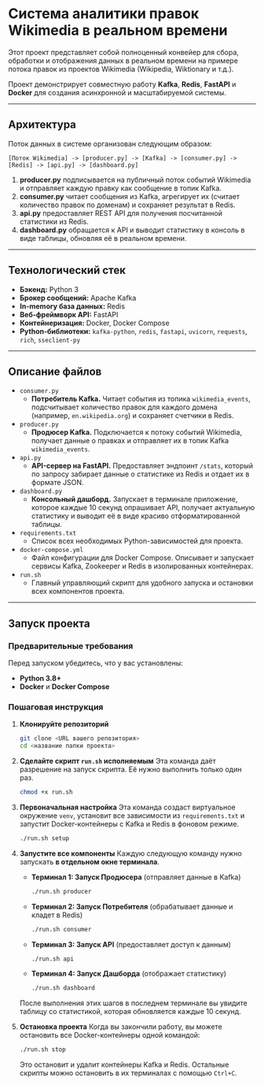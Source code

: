 # Система аналитики правок Wikimedia в реальном времени

Этот проект представляет собой полноценный конвейер для сбора, обработки и отображения данных в реальном времени на примере потока правок из проектов Wikimedia (Wikipedia, Wiktionary и т.д.).

Проект демонстрирует совместную работу **Kafka**, **Redis**, **FastAPI** и **Docker** для создания асинхронной и масштабируемой системы.

---

## Архитектура

Поток данных в системе организован следующим образом:

```
[Поток Wikimedia] -> [producer.py] -> [Kafka] -> [consumer.py] -> [Redis] -> [api.py] -> [dashboard.py]
```

1.  **producer.py** подписывается на публичный поток событий Wikimedia и отправляет каждую правку как сообщение в топик Kafka.
2.  **consumer.py** читает сообщения из Kafka, агрегирует их (считает количество правок по доменам) и сохраняет результат в Redis.
3.  **api.py** предоставляет REST API для получения посчитанной статистики из Redis.
4.  **dashboard.py** обращается к API и выводит статистику в консоль в виде таблицы, обновляя её в реальном времени.

---

## Технологический стек

* **Бэкенд:** Python 3
* **Брокер сообщений:** Apache Kafka
* **In-memory база данных:** Redis
* **Веб-фреймворк API:** FastAPI
* **Контейнеризация:** Docker, Docker Compose
* **Python-библиотеки:** `kafka-python`, `redis`, `fastapi`, `uvicorn`, `requests`, `rich`, `sseclient-py`

---

## Описание файлов

* `consumer.py`
    * **Потребитель Kafka.** Читает события из топика `wikimedia_events`, подсчитывает количество правок для каждого домена (например, `en.wikipedia.org`) и сохраняет счетчики в Redis.
* `producer.py`
    * **Продюсер Kafka.** Подключается к потоку событий Wikimedia, получает данные о правках и отправляет их в топик Kafka `wikimedia_events`.
* `api.py`
    * **API-сервер на FastAPI.** Предоставляет эндпоинт `/stats`, который по запросу забирает данные о статистике из Redis и отдает их в формате JSON.
* `dashboard.py`
    * **Консольный дашборд.** Запускает в терминале приложение, которое каждые 10 секунд опрашивает API, получает актуальную статистику и выводит её в виде красиво отформатированной таблицы.
* `requirements.txt`
    * Список всех необходимых Python-зависимостей для проекта.
* `docker-compose.yml`
    * Файл конфигурации для Docker Compose. Описывает и запускает сервисы Kafka, Zookeeper и Redis в изолированных контейнерах.
* `run.sh`
    * Главный управляющий скрипт для удобного запуска и остановки всех компонентов проекта.

---

## Запуск проекта

### Предварительные требования

Перед запуском убедитесь, что у вас установлены:
* **Python 3.8+**
* **Docker** и **Docker Compose**

### Пошаговая инструкция

1.  **Клонируйте репозиторий**
    ```bash
    git clone <URL вашего репозитория>
    cd <название папки проекта>
    ```

2.  **Сделайте скрипт `run.sh` исполняемым**
    Эта команда даёт разрешение на запуск скрипта. Её нужно выполнить только один раз.
    ```bash
    chmod +x run.sh
    ```

3.  **Первоначальная настройка**
    Эта команда создаст виртуальное окружение `venv`, установит все зависимости из `requirements.txt` и запустит Docker-контейнеры с Kafka и Redis в фоновом режиме.
    ```bash
    ./run.sh setup
    ```

4.  **Запустите все компоненты**
    Каждую следующую команду нужно запускать **в отдельном окне терминала**.

    * **Терминал 1: Запуск Продюсера** (отправляет данные в Kafka)
        ```bash
        ./run.sh producer
        ```
    * **Терминал 2: Запуск Потребителя** (обрабатывает данные и кладет в Redis)
        ```bash
        ./run.sh consumer
        ```
    * **Терминал 3: Запуск API** (предоставляет доступ к данным)
        ```bash
        ./run.sh api
        ```
    * **Терминал 4: Запуск Дашборда** (отображает статистику)
        ```bash
        ./run.sh dashboard
        ```

    После выполнения этих шагов в последнем терминале вы увидите таблицу со статистикой, которая обновляется каждые 10 секунд.

5.  **Остановка проекта**
    Когда вы закончили работу, вы можете остановить все Docker-контейнеры одной командой:
    ```bash
    ./run.sh stop
    ```
    Это остановит и удалит контейнеры Kafka и Redis. Остальные скрипты можно остановить в их терминалах с помощью `Ctrl+C`.
